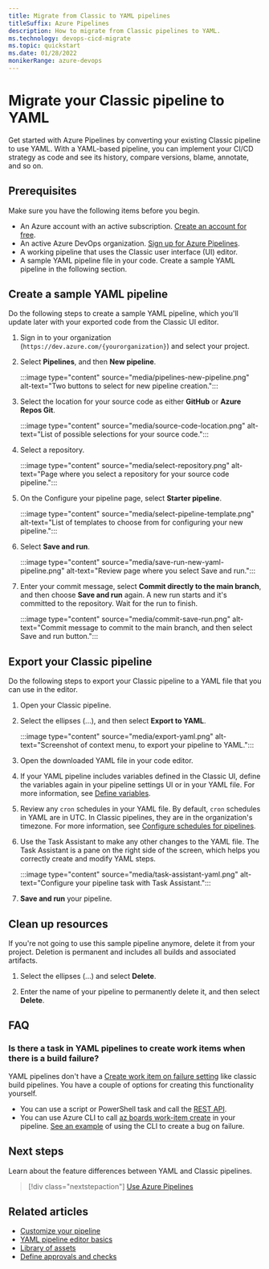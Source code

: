 ```yaml
---
title: Migrate from Classic to YAML pipelines
titleSuffix: Azure Pipelines
description: How to migrate from Classic pipelines to YAML.
ms.technology: devops-cicd-migrate
ms.topic: quickstart
ms.date: 01/28/2022
monikerRange: azure-devops
---
```


# Migrate your Classic pipeline to YAML

Get started with Azure Pipelines by converting your existing Classic pipeline to use YAML. With a YAML-based pipeline, you can implement your CI/CD strategy as code and see its history, compare versions, blame, annotate, and so on.

## Prerequisites

Make sure you have the following items before you begin.

- An Azure account with an active subscription. [Create an account for free](https://azure.microsoft.com/free/?WT.mc_id=A261C142F).
- An active Azure DevOps organization. [Sign up for Azure Pipelines](../get-started/pipelines-sign-up.md).
- A working pipeline that uses the Classic user interface (UI) editor.
- A sample YAML pipeline file in your code. Create a sample YAML pipeline in the following section.

## Create a sample YAML pipeline

Do the following steps to create a sample YAML pipeline, which you'll update later with your exported code from the Classic UI editor.

1. Sign in to your organization (```https://dev.azure.com/{yourorganization}```) and select your project.

2. Select **Pipelines**, and then **New pipeline**.

   :::image type="content" source="media/pipelines-new-pipeline.png" alt-text="Two buttons to select for new pipeline creation.":::

3. Select the location for your source code as either **GitHub** or **Azure Repos Git**.

   :::image type="content" source="media/source-code-location.png" alt-text="List of possible selections for your source code.":::

4. Select a repository.

   :::image type="content" source="media/select-repository.png" alt-text="Page where you select a repository for your source code pipeline.":::

5. On the Configure your pipeline page, select **Starter pipeline**.

   :::image type="content" source="media/select-pipeline-template.png" alt-text="List of templates to choose from for configuring your new pipeline.":::

6. Select **Save and run**.

   :::image type="content" source="media/save-run-new-yaml-pipeline.png" alt-text="Review page where you select Save and run.":::

7. Enter your commit message, select **Commit directly to the main branch**, and then choose **Save and run** again. A new run starts and it's committed to the repository. Wait for the run to finish.

   :::image type="content" source="media/commit-save-run.png" alt-text="Commit message to commit to the main branch, and then select Save and run button.":::

## Export your Classic pipeline

Do the following steps to export your Classic pipeline to a YAML file that you can use in the editor.

1. Open your Classic pipeline.

2. Select the ellipses (...), and then select **Export to YAML**.

    :::image type="content" source="media/export-yaml.png" alt-text="Screenshot of context menu, to export your pipeline to YAML.":::

3. Open the downloaded YAML file in your code editor.

4. If your YAML pipeline includes variables defined in the Classic UI, define the variables again in your pipeline settings UI or in your YAML file. For more information, see [Define variables](../process/variables.md).

5. Review any `cron` schedules in your YAML file. By default, `cron` schedules in YAML are in UTC. In Classic pipelines, they are in the organization's timezone. For more information, see [Configure schedules for pipelines](../process/scheduled-triggers.md).

6. Use the Task Assistant to make any other changes to the YAML file. The Task Assistant is a pane on the right side of the screen, which helps you correctly create and modify YAML steps.

    :::image type="content" source="media/task-assistant-yaml.png" alt-text="Configure your pipeline task with Task Assistant.":::

7. **Save and run** your pipeline.

## Clean up resources

If you're not going to use this sample pipeline anymore, delete it from your project. Deletion is permanent and includes all builds and associated artifacts.

1. Select the ellipses (...) and select **Delete**.

2. Enter the name of your pipeline to permanently delete it, and then select **Delete**.

## FAQ

### Is there a task in YAML pipelines to create work items when there is a build failure? 

YAML pipelines don't have a [Create work item on failure setting](../build/options.md#create-a-work-item-on-failure) like classic build pipelines. You have a couple of options for creating this functionality yourself.
- You can use a script or PowerShell task and call the [REST API](/rest/api/azure/devops/pipelines/). 
- You can use Azure CLI to call [az boards work-item create](/cli/azure/boards/work-item#az_boards_work_item_create) in your pipeline. [See an example](../customize-pipeline.md#create-work-item-on-failure) of using the CLI to create a bug on failure.

## Next steps

Learn about the feature differences between YAML and Classic pipelines.

> [!div class="nextstepaction"]
> [Use Azure Pipelines](../get-started/pipelines-get-started.md#feature-availability)

## Related articles

- [Customize your pipeline](../customize-pipeline.md)
- [YAML pipeline editor basics](../get-started/yaml-pipeline-editor.md)
- [Library of assets](../library/index.md)
- [Define approvals and checks](../release/approvals/approvals.md)
